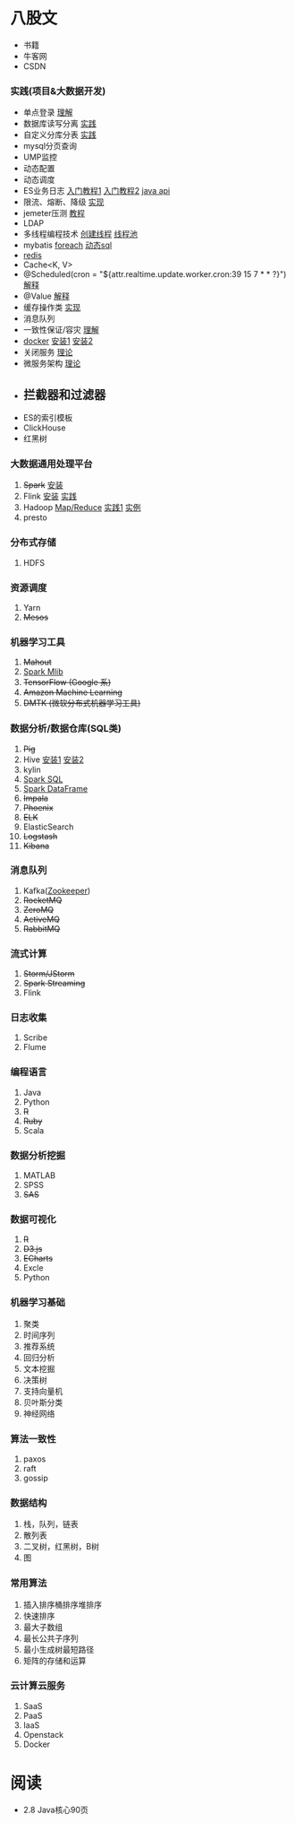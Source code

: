 # 八股文
* 书籍
* 牛客网
* CSDN

### 实践(项目&大数据开发)
* 单点登录
[理解](https://www.cnblogs.com/ywlaker/p/6113927.html)
* 数据库读写分离
[实践](https://segmentfault.com/a/1190000023775512)
* 自定义分库分表
[实践](https://blog.csdn.net/weixin_42437633/article/details/89765740)
* mysql分页查询
[<![CDATA[LIMIT #{startIndex},#{pageSize}]]>](https://www.shangmayuan.com/a/75ecb6de1a594d32af3e572e.html)
* UMP监控
* 动态配置
* 动态调度
* ES业务日志
[入门教程1](https://www.ruanyifeng.com/blog/2017/08/elasticsearch.html)
[入门教程2](https://www.cainiaojc.com/elasticsearch/)
[java api](https://www.elastic.co/guide/en/elasticsearch/client/java-rest/7.15/index.html)
* 限流、熔断、降级
[实现](https://www.jianshu.com/p/2ecc233712ce)
* jemeter压测
[教程](https://www.cnblogs.com/stulzq/p/8971531.html)
* LDAP
* 多线程编程技术
[创建线程](https://www.cnblogs.com/pcheng/p/6905340.html)
[线程池](https://www.cnblogs.com/pcheng/p/13540619.html)
* mybatis
[foreach](https://www.cnblogs.com/fnlingnzb-learner/p/10566452.html)
[动态sql](https://mybatis.org/mybatis-3/zh/dynamic-sql.html)
* [redis](https://www.runoob.com/redis/redis-tutorial.html)
* Cache<K, V>
* @Scheduled(cron = "${attr.realtime.update.worker.cron:39 15 7 * * ?}")
[解释](https://www.jianshu.com/p/1defb0f22ed1)
* @Value
[解释](https://blog.csdn.net/woheniccc/article/details/79804600)
* 缓存操作类
[实现](https://cloud.tencent.com/developer/article/1465411)
* 消息队列
* 一致性保证/容灾
[理解](https://www.cnblogs.com/dh-dh/p/12851655.html)
* [docker](https://blog.51cto.com/lwc0329/3010862)
[安装1](https://blog.51cto.com/lwc0329/3010862)
[安装2](https://www.jianshu.com/p/028b40ca4f2a)
* 关闭服务
[理论](https://segmentfault.com/a/1190000039405032)
* 微服务架构
[理论](https://www.cnblogs.com/Leo_wl/p/11736579.html)
* ## 拦截器和过滤器
* ES的索引模板
* ClickHouse
* 红黑树

### 大数据通用处理平台
1. ~~Spark~~
[安装](https://www.cnblogs.com/zhangyongli2011/p/10572152.html)
2. Flink
[安装](https://www.cnblogs.com/linjiqin/p/12425584.html)
[实践](http://wuchong.me/blog/2018/11/07/use-flink-calculate-hot-items/)
3. Hadoop
[Map/Reduce](https://hadoop.apache.org/docs/r1.0.4/cn/mapred_tutorial.html)
[实践1](https://codeantenna.com/a/jr0FIy5JmT)
[实例](https://www.zhihu.com/question/19936492/answer/142657799)
4. presto
### 分布式存储
1. HDFS
### 资源调度
1. Yarn
2. ~~Mesos~~
### 机器学习工具
1. ~~Mahout~~
2. [Spark Mlib](https://zhuanlan.zhihu.com/p/24320870)
3. ~~TensorFlow (Google 系)~~
4. ~~Amazon Machine Learning~~
5. ~~DMTK (微软分布式机器学习工具)~~
### 数据分析/数据仓库(SQL类)
1. ~~Pig~~
2. Hive
[安装1](https://www.jianshu.com/p/3fef90437a9c)
[安装2](https://www.cnblogs.com/qingyunzong/p/8708057.html)
3. kylin
4. [Spark SQL](https://spark.apache.org/docs/latest/api/python/reference/api/pyspark.sql.DataFrame.html#pyspark.sql.DataFrame)
5. [Spark DataFrame](https://blog.csdn.net/dabokele/article/details/52802150)
6. ~~Impala~~
7. ~~Phoenix~~
8. ~~ELK~~
9.  ElasticSearch
10. ~~Logstash~~
11. ~~Kibana~~
### 消息队列
1. Kafka([Zookeeper](https://www.runoob.com/w3cnote/zookeeper-tutorial.html))
2. ~~RocketMQ~~
3. ~~ZeroMQ~~
4. ~~ActiveMQ~~
5. ~~RabbitMQ~~
### 流式计算
1. ~~Storm/JStorm~~
2. ~~Spark Streaming~~
3. Flink
### 日志收集
1. Scribe
2. Flume
### 编程语言
1. Java
2. Python
3. ~~R~~
4. ~~Ruby~~
5. Scala
### 数据分析挖掘
1. MATLAB
2. SPSS
3. ~~SAS~~
### 数据可视化
1. ~~R~~
2. ~~D3.js~~
3. ~~ECharts~~
4. Excle
5. Python
### 机器学习基础
1. 聚类
2. 时间序列
3. 推荐系统
4. 回归分析
5. 文本挖掘
6. 决策树
7. 支持向量机
8. 贝叶斯分类
9. 神经网络
### 算法一致性
1. paxos
2. raft
3. gossip
### 数据结构
1. 栈，队列，链表
2. 散列表
3. 二叉树，红黑树，B树
4. 图
### 常用算法
1. 插入排序桶排序堆排序
2. 快速排序
3. 最大子数组
4. 最长公共子序列
5. 最小生成树最短路径
6. 矩阵的存储和运算
### 云计算云服务
1. SaaS
2. PaaS
3. IaaS
4. Openstack   
5. Docker

# 阅读
- 2.8 Java核心90页